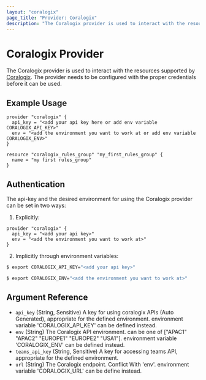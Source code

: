 ```yaml
---
layout: "coralogix"
page_title: "Provider: Coralogix"
description: "The Coralogix provider is used to interact with the resources supported by Coralogix. The provider needs to be configured with the proper credentials before it can be used."
---
```


# Coralogix Provider

The Coralogix provider is used to interact with the resources supported by [Coralogix](https://coralogix.com/). The provider needs to be configured with the proper credentials before it can be used.

## Example Usage

```hcl
provider "coralogix" {
  api_key = "<add your api key here or add env variable CORALOGIX_API_KEY>"
  env = "<add the environment you want to work at or add env variable CORALOGIX_ENV>"
}

resource "coralogix_rules_group" "my_first_rules_group" {
  name = "my first rules_group"
}
```

<!-- schema generated by tfplugindocs -->

## Authentication
The api-key and the desired environment for using the Coralogix provider can be set in two ways:

1. Explicitly: 
```hcl
provider "coralogix" {
  api_key = "<add your api key>"
  env = "<add the environment you want to work at>"
}
```
2. Implicitly through environment variables:
```sh
$ export CORALOGIX_API_KEY="<add your api key>"
```

```sh
$ export CORALOGIX_ENV="<add the environment you want to work at>" 
```  

## Argument Reference
- `api_key` (String, Sensitive) A key for using coralogix APIs (Auto Generated), appropriate for the defined environment. environment variable 'CORALOGIX_API_KEY' can be defined instead.
- `env` (String) The Coralogix API environment. can be one of ["APAC1" "APAC2" "EUROPE1" "EUROPE2" "USA1"]. environment variable 'CORALOGIX_ENV' can be defined instead.
- `teams_api_key` (String, Sensitive) A key for accessing teams API, appropriate for the defined environment.
- `url` (String) The Coralogix endpoint. Conflict With 'env'. environment variable 'CORALOGIX_URL' can be define instead.
